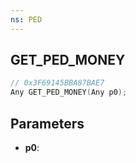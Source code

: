 ```yaml
---
ns: PED
---
```

## GET_PED_MONEY

```c
// 0x3F69145BBA87BAE7
Any GET_PED_MONEY(Any p0);
```

## Parameters
* **p0**:
